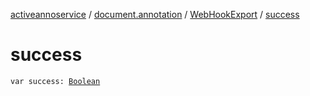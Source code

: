 [activeannoservice](../../index.md) / [document.annotation](../index.md) / [WebHookExport](index.md) / [success](./success.md)

# success

`var success: `[`Boolean`](https://kotlinlang.org/api/latest/jvm/stdlib/kotlin/-boolean/index.html)